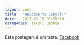 ```yaml
---
layout: post
title:  "Welcome to Jekyll!"
date:   2013-10-15 07:59:10
categories: jekyll update
---
```

Esta postagem é um teste.
[Facebook][facebook]

[facebook]:https://www.facebook.com/jltafarel
